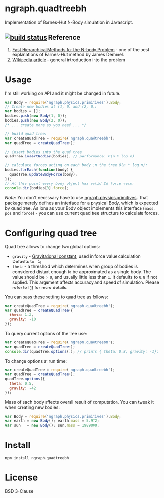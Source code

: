 ngraph.quadtreebh
=================

Implementation of Barnes-Hut N-Body simulation in Javascript.

[![build status](https://secure.travis-ci.org/anvaka/ngraph.quadtreebh.png)](http://travis-ci.org/anvaka/ngraph.quadtreebh)
Reference
---------
1. [Fast Hierarchical Methods for the N-body Problem](http://www.eecs.berkeley.edu/~demmel/cs267/lecture26/lecture26.html) - one of the best explanations of Barnes-Hut method by James Demmel.
2. [Wikipedia article](http://en.wikipedia.org/wiki/Barnes%E2%80%93Hut_simulation) - general introduction into the problem

Usage
=====
I'm still working on API and it might be changed in future. 
``` js
var Body = require('ngraph.physics.primitives').Body;
// Create new bodies at (1, 0) and (2, 0):
var bodies = [];
bodies.push(new Body(1, 0));
bodies.push(new Body(2, 0));
/* ... create more as you need ... */

// build quad tree:
var createQuadTree = require('ngraph.quadtreebh');
var quadTree = createQuadTree();

// insert bodies into the quad tree 
quadTree.insertBodies(bodies); // performance: O(n * log n)

// calculate forces acting on each body in the tree O(n * log n):
bodies.forEach(function(body) {
  quadTree.updateBodyForce(body);
});
// At this point every body object has valid 2d force vecor
console.dir(bodies[0].force);
```

_Note:_ You don't necessary have to use [ngraph.physics.primitives](https://github.com/anvaka/ngraph.physics.primitives). That package merely defines an interface for a physical Body, which is expected by quad tree. As long as your Body object implements this interface (`mass`, `pos` and `force`) - you can use current quad tree structure to calculate forces.

Configuring quad tree
=====================
Quad tree allows to change two global options:

* `gravity` - [Gravitational constant](http://en.wikipedia.org/wiki/Gravitational_constant), used in force value calculation. Defaults to `-1`;
* `theta` - a threshold which determines when group of bodies is considered distant enough to be approximated as a single body. The value should be `> 0`, and usually little less than `1`. It defaults to `0.8` if not suplied. This argument affects accuracy and speed of simulation. Please refer to [\[1\]](http://www.eecs.berkeley.edu/~demmel/cs267/lecture26/lecture26.html) for more details.

You can pass these setting to quad tree as follows:
``` js
var createQuadTree = require('ngraph.quadtreebh');
var quadTree = createQuadTree({
  theta: 1.2,
  gravity: -10
});
```

To query current options of the tree use:
``` js
var createQuadTree = require('ngraph.quadtreebh');
var quadTree = createQuadTree();
console.dir(quadTree.options()); // prints { theta: 0.8, gravity: -1};
```

To change options at run time:
``` js
var createQuadTree = require('ngraph.quadtreebh');
var quadTree = createQuadTree();
quadTree.options({
  theta: 0.5,
  gravity: -42
});
```

Mass of each body affects overall result of computation. You can tweak it when creating new bodies:
``` js
var Body = require('ngraph.physics.primitives').Body;
var earth = new Body(); earth.mass = 5.972;
var sun   = new Body(); sun.mass = 1989000;
```

Install
=======
```
npm install ngraph.quadtreebh
```

License
=======
BSD 3-Clause
